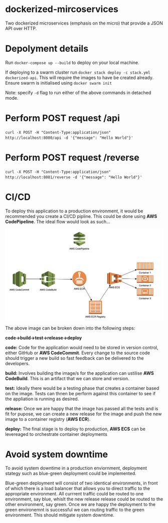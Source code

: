 # dockerized-mircoservices
Two dockerized microservices (emphasis on the micro) that provide a JSON API over HTTP.

# Depolyment details
Run `docker-compose up --build` to deploy on your local machine. 

If deploying to a swarm cluster run `docker stack deploy -c stack.yml dockerized-api`.
This will require the images to have be created already. 
Ensure swarm is initialised using `docker swarm init`

Note: specify `-d` flag to run either of the above commands in detached mode.

# Perform POST request /api
`curl -X POST -H "Content-Type:application/json" http://localhost:8080/api -d '{"message": "Hello World"}'`

# Perform POST request /reverse
`curl -X POST -H "Content-Type:application/json" http://localhost:8081/reverse -d '{"message": "Hello World"}'`

# CI/CD
To deploy this application to a production environment, it would be recommended you create a CI/CD pipline. This could be done using **AWS CodePipeline**. The ideal flow would look as such...

![Pipeline-for-dockerized-microservices](https://github.com/robertpountney92/dockerized-mircoservices/blob/master/Pipeline-for-dockerized-microservices.png)

The above image can be broken down into the following steps:

**code->build->test->release->deploy**

**code:** Code for the application would need to be stored in version control, either GitHub or **AWS CodeCommit**. Every change to the source code should trigger a new build so fast feedback can be delivered to the developers.

**build:** Involves building the image/s for the application can ustilise **AWS CodeBuild**. This is an artifact that we can store and version.

**test:** Ideally there would be a testing phase that creates a container based on the image. Tests can thnen be perform against this container to see if the appliation is running as desired.

**release:** Once we are happy that the image has passed all the tests and is fit for pupose, we can create a new release for the image and push the new image to a container registry (**AWS ECR**).

**deploy:** The final stage is to deploy to production, **AWS ECS** can be levereaged to orchestrate container deployments

# Avoid system downtime
To avoid system downtime in a production enviornment, deployment stategy such as blue-green deployment could be implemented. 

Blue-green deployment will consist of two identical environments, in front of which there is a load balancer that allows you to direct traffic to the appropriate environment. All currrent traffic could be routed to one environment, say blue, whislt the new release release could be routed to the other environment, say green. Once we are happy the deployment to the green environemnt is successful we can routing traffic to the green environment. This should mitigate system downtime.
